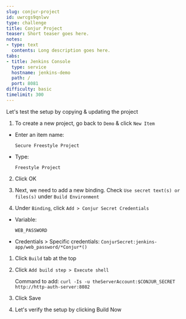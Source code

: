 ```yaml
---
slug: conjur-project
id: uwrcgs9qnlwv
type: challenge
title: Conjur Project
teaser: Short teaser goes here.
notes:
- type: text
  contents: Long description goes here.
tabs:
- title: Jenkins Console
  type: service
  hostname: jenkins-demo
  path: /
  port: 8081
difficulty: basic
timelimit: 300
---
```

Let's test the setup by copying & updating the project

1. To create a new project, go back to `Demo` & click `New Item`

 - Enter an item name:

   ```
   Secure Freestyle Project
   ```
 - Type:

   ```
   Freestyle Project
   ```

2. Click OK

3. Next, we need to add a new binding.
   Check `Use secret text(s) or files(s)` under `Build Environment`

4. Under `Binding`, click `Add > Conjur Secret Credentials`

- Variable:

  ```
  WEB_PASSWORD
  ```

- Credentials > Specific credentials: `ConjurSecret:jenkins-app/web_password/*Conjur*()`

1. Click `Build` tab at the top

2. Click `Add build step > Execute shell`

   Command to add:  `curl -Is -u theServerAccount:$CONJUR_SECRET http://http-auth-server:8082`

3. Click Save

4. Let's verify the setup by clicking Build Now
